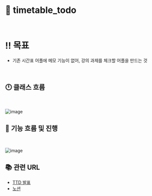 # 📅 timetable_todo
<br>

# ‼️ 목표
- 기존 시간표 어플에 메모 기능이 없어, 강의 과제를 체크할 어플을 만드는 것

<br>

## 🕛 클래스 흐름
<br>

![image](https://github.com/user-attachments/assets/af7cf1e4-a607-4103-ba64-534b02c78513)

## 🔧 기능 흐름 및 진행
<br>

![image](https://github.com/user-attachments/assets/2c1230d4-6ca0-4fbd-bb47-7cefc23a53ab)

## 📚 관련 URL

- [TTD 발표](https://www.miricanvas.com/v/115c7v5)
- [노션](https://spring-periodical-246.notion.site/F-da3ee011b9484747b96eac53da02b1b9?pvs=4](https://aron500.notion.site/0f7e32b9a4324a2894a09ed3f751c64b?pvs=4))

